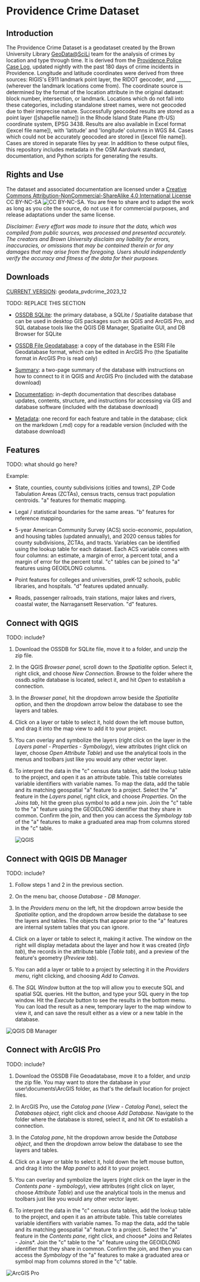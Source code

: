 # Providence Crime Dataset

## Introduction

The Providence Crime Dataset is a geodataset created by the Brown University Library [GeoData@SciLi](https://libguides.brown.edu/geodata/) team for the analysis of crimes by location and type through time. It is derived from the [Providence Police Case Log](https://data.providenceri.gov/Public-Safety/Providence-Police-Case-Log-Past-180-days/rz3y-pz8v/about_data), updated nightly with the past 180 days of crime incidents in Providence. Longitude and latitude coordinates were derived from three sources: RIGIS's E911 landmark point layer, the RIDOT geocoder, and ______ (wherever the landmark locations come from). The coordinate source is determined by the format of the location attribute in the original dataset: block number, intersection, or landmark. Locations which do not fall into these categories, including standalone street names, were not geocoded due to their imprecise nature. Successfully geocoded results are stored as a point layer ([shapefile name]) in the Rhode Island State Plane (ft-US) coordinate system, EPSG 3438. Results are also available in Excel format ([excel file name]), with 'latitude' and 'longitude' columns in WGS 84. Cases which could not be accurately geocoded are stored in ([excel file name]). Cases are stored in separate files by year. In addition to these output files, this repository includes metadata in the OSM Aardvark standard, documentation, and Python scripts for generating the results.

## Rights and Use

The dataset and associated documentation are licensed under a [Creative Commons Attribution-NonCommercial-ShareAlike 4.0 International License](https://creativecommons.org/licenses/by-nc-sa/4.0/) CC BY-NC-SA ![CC BY-NC-SA](/images/cc_license.png). You are free to share and to adapt the work as long as you cite the source, do not use it for commercial purposes, and release adaptations under the same license.

*Disclaimer: Every effort was made to insure that the data, which was compiled from public sources, was processed and presented accurately. The creators and Brown University disclaim any liability for errors, inaccuracies, or omissions that may be contained therein or for any damages that may arise from the foregoing. Users should independently verify the accuracy and fitness of the data for their purposes.*

## Downloads

<u>CURRENT VERSION</u>: geodata_pvdcrime_2023_12

TODO: REPLACE THIS SECTION

- [OSSDB SQLite](https://github.com/Brown-University-Library/geodata_ossdb/raw/main/current_db/ossdb_sqlite.zip): the primary database, a SQLite / Spatialite database that can be used in desktop GIS packages such as QGIS and ArcGIS Pro, and SQL database tools like the QGIS DB Manager, Spatialite GUI, and DB Browser for SQLite

- [OSSDB File Geodatabase](https://github.com/Brown-University-Library/geodata_ossdb/raw/main/current_db/ossdb_esri_gdb.zip): a copy of the database in the ESRI File Geodatabase format, which can be edited in ArcGIS Pro (the Spatialite format in ArcGIS Pro is read only)

- [Summary](https://raw.githubusercontent.com/Brown-University-Library/geodata_ossdb/main/current_db/bul_ossdb_summary.pdf): a two-page summary of the database with instructions on how to connect to it in QGIS and ArcGIS Pro (included with the database download)

- [Documentation](https://raw.githubusercontent.com/Brown-University-Library/geodata_ossdb/main/current_db/bul_ossdb_guide.pdf): in-depth documentation that describes database updates, contents, structure, and instructions for accessing via GIS and database software (included with the database download)

- [Metadata](https://github.com/Brown-University-Library/geodata_ossdb/tree/main/current_db/metadata): one record for each feature and table in the database; click on the markdown (.md) copy for a readable version (included with the database download)

## Features

TODO: what should go here?

Example:

- State, counties, county subdivisions (cities and towns), ZIP Code Tabulation Areas (ZCTAs), census tracts, census tract population centroids. "a" features for thematic mapping.

- Legal / statistical boundaries for the same areas. "b" features for reference mapping.

- 5-year American Community Survey (ACS) socio-economic, population, and housing tables (updated annually), and 2020 census tables for county subdivisions, ZCTAs, and tracts. Variables can be identified using the lookup table for each dataset. Each ACS variable comes with four columns: an estimate, a margin of error, a percent total, and a margin of error for the percent total. "c" tables can be joined to "a" features using GEOIDLONG columns.

- Point features for colleges and universities, preK-12 schools, public libraries, and hospitals. "d" features updated annually.

- Roads, passenger railroads, train stations, major lakes and rivers, coastal water, the Narragansett Reservation. "d" features.

## Connect with QGIS

TODO: include?

1. Download the OSSDB for SQLite file, move it to a folder, and unzip the zip file.

2. In the QGIS *Browser panel*, scroll down to the *Spatialite* option. Select it, right click, and choose *New Connection*. Browse to the folder where the ossdb.sqlite database is located, select it, and hit *Open* to establish a connection.

3. In the *Browser panel*, hit the dropdown arrow beside the *Spatialite* option, and then the dropdown arrow below the database to see the layers and tables.

4. Click on a layer or table to select it, hold down the left mouse button, and drag it into the map view to add it to your project.

5. You can overlay and symbolize the layers (right click on the layer in the *Layers panel -* *Properties - Symbology*), view attributes (right click on layer, choose *Open Attribute Table*) and use the analytical tools in the menus and toolbars just like you would any other vector layer.

6. To interpret the data in the "c" census data tables, add the lookup table to the project, and open it as an attribute table. This table correlates variable identifiers with variable names. To map the data, add the table and its matching geospatial "a" feature to a project. Select the "a" feature in the *Layers panel*, right click, and choose *Properties*. On the *Joins tab*, hit the green plus symbol to add a new join. Join the "c" table to the "a" feature using the GEOIDLONG identifier that they share in common. Confirm the join, and then you can access the *Symbology tab* of the "a" features to make a graduated area map from columns stored in the "c" table.
   
   ![QGIS](/images/qgis_example.png)

## Connect with QGIS DB Manager

TODO: include?

1. Follow steps 1 and 2 in the previous section.

2. On the menu bar, choose *Database - DB Manager*.

3. In the *Providers menu* on the left, hit the dropdown arrow beside the *Spatialite* option, and the dropdown arrow beside the database to see the layers and tables. The objects that appear prior to the "a" features are internal system tables that you can ignore.

4. Click on a layer or table to select it, making it active. The window on the right will display metadata about the layer and how it was created (*Info tab*), the records in the attribute table (*Table tab*), and a preview of the feature's geometry (*Preview tab*).

5. You can add a layer or table to a project by selecting it in the *Providers menu*, right clicking, and choosing *Add to Canvas*.

6. The *SQL Window* button at the top will allow you to execute SQL and spatial SQL queries. Hit the button, and type your SQL query in the top window. Hit the *Execute* button to see the results in the bottom menu. You can load the result as a new, temporary layer to the map window to view it, and can save the result either as a view or a new table in the database.

![QGIS DB Manager](/images/qgis_dbm_example.png)

## Connect with ArcGIS Pro

TODO: include?

1. Download the OSSDB File Geoadatabase, move it to a folder, and unzip the zip file. You may want to store the database in your user\documents\ArcGIS folder, as that's the default location for project files.

2. In ArcGIS Pro, use the *Catalog pane* (*View - Catalog Pane*), select the *Databases object*, right click and choose *Add Database*. Navigate to the folder where the database is stored, select it, and hit *OK* to establish a connection. 

3. In the *Catalog pane*, hit the dropdown arrow beside the *Database object*, and then the dropdown arrow below the database to see the layers and tables.

4. Click on a layer or table to select it, hold down the left mouse button, and drag it into the *Map panel* to add it to your project. 

5. You can overlay and symbolize the layers (right click on the layer in the *Contents pane -  symbology*), view attributes (right click on layer, choose *Attribute Table*) and use the analytical tools in the menus and toolbars just like you would any other vector layer.

6. To interpret the data in the "c" census data tables, add the lookup table to the project, and open it as an attribute table. This table correlates variable identifiers with variable names. To map the data, add the table and its matching geospatial "a" feature to a project. Select the "a" feature in the *Contents pane*, right click, and choose* Joins and Relates - Joins*. Join the "c" table to the "a" feature using the GEOIDLONG identifier that they share in common. Confirm the join, and then you can access the *Symbology* of the "a" features to make a graduated area or symbol map from columns stored in the "c" table.

![ArcGIS Pro](/images/arcgis_example.png)
